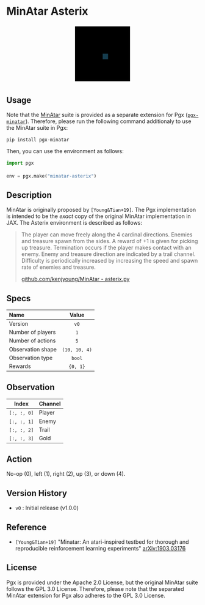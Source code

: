 # MinAtar Asterix

<p align="center">
<img src="https://raw.githubusercontent.com/sotetsuk/pgx/main/docs/assets/minatar-asterix.gif" width="30%">
</p>


## Usage

Note that the [MinAtar](https://github.com/kenjyoung/MinAtar) suite is provided as a separate extension for Pgx ([`pgx-minatar`](https://github.com/sotetsuk/pgx-minatar)). Therefore, please run the following command additionaly to use the MinAtar suite in Pgx:

```
pip install pgx-minatar
```

Then, you can use the environment as follows:

```py
import pgx

env = pgx.make("minatar-asterix")
```

## Description

MinAtar is originally proposed by `[Young&Tian+19]`. 
The Pgx implementation is intended to be the *exact* copy of the original MinAtar implementation in JAX. The Asterix environment is described as follows:

> The player can move freely along the 4 cardinal directions. Enemies and treasure spawn from the sides. A reward of
+1 is given for picking up treasure. Termination occurs if the player makes contact with an enemy. Enemy and
treasure direction are indicated by a trail channel. Difficulty is periodically increased by increasing the speed
and spawn rate of enemies and treasure. 
>
> [github.com/kenjyoung/MinAtar - asterix.py](https://github.com/kenjyoung/MinAtar/blob/master/minatar/environments/asterix.py)

## Specs

| Name | Value |
|:---|:----:|
| Version | `v0` |
| Number of players | `1` |
| Number of actions | `5` |
| Observation shape | `(10, 10, 4)` |
| Observation type | `bool` |
| Rewards | `{0, 1}` |

## Observation

| Index | Channel |
|:---:|:----|
| `[:, :, 0]` | Player |
| `[:, :, 1]` | Enemy |
| `[:, :, 2]` | Trail |
| `[:, :, 3]` | Gold |

## Action
No-op (0), left (1), right (2), up (3), or down (4).

## Version History

- `v0` : Initial release (v1.0.0)

## Reference

- `[Young&Tian+19]` "Minatar: An atari-inspired testbed for thorough and reproducible reinforcement learning experiments" [arXiv:1903.03176](https://arxiv.org/abs/1903.03176)


## License

Pgx is provided under the Apache 2.0 License, but the original MinAtar suite follows the GPL 3.0 License. Therefore, please note that the separated MinAtar extension for Pgx also adheres to the GPL 3.0 License.